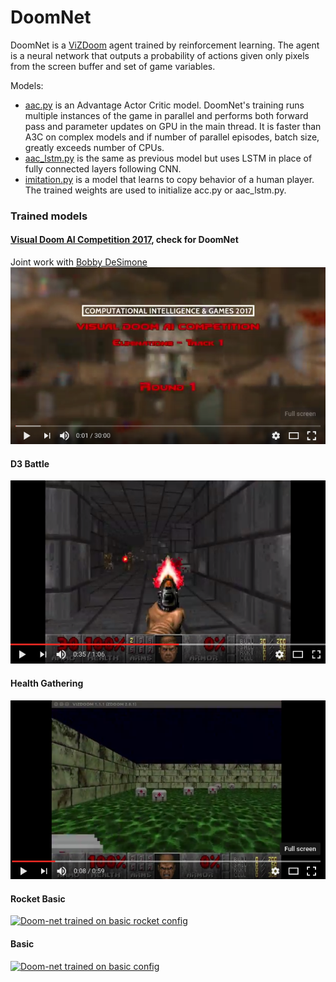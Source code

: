 # DoomNet

DoomNet is a [ViZDoom](http://vizdoom.cs.put.edu.pl/) agent trained by reinforcement learning. The agent is a neural network that outputs a probability of actions given only pixels from the screen buffer and set of game variables.

Models:
* [aac.py](aac.py) is an Advantage Actor Critic model. DoomNet's training runs multiple instances of the game in parallel and performs both forward pass and parameter updates on GPU in the main thread. It is faster than A3C on complex models and if number of parallel episodes, batch size, greatly exceeds number of CPUs.
* [aac_lstm.py](aac_lstm.py) is the same as previous model but uses LSTM in place of fully connected layers following CNN.
* [imitation.py](imitation.py) is a model that learns to copy behavior of a human player. The trained weights are used to initialize acc.py or aac_lstm.py.

### Trained models

#### [Visual Doom AI Competition 2017](http://vizdoom.cs.put.edu.pl/competition-cig-2017), check for DoomNet
Joint work with [Bobby DeSimone](https://github.com/desimone)<br>
[![Doom-net track1, elimination round 2017](images/comp_track1_elimination.png)](https://youtu.be/2Pr0WUMNCvw)


#### D3 Battle
[![Doom-net trained on D3-battle config](images/D3-battle.png)](https://youtu.be/gxs8JowQ2Pc)


#### Health Gathering
[![Doom-net trained on health gathering config](images/health_gathering.png)](https://youtu.be/0jA6uUXDtkk)


#### Rocket Basic
[![Doom-net trained on basic rocket config](images/rocket.png)](https://youtu.be/8hQO5VzsnkI)


#### Basic
[![Doom-net trained on basic config](images/basic.png)](https://youtu.be/Ej-5UgjVJEs)
